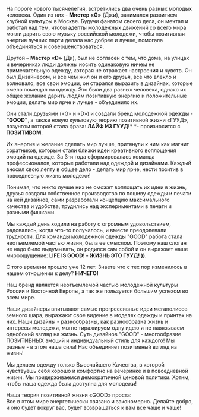 <div class="row">
  <div class="about__col col-12 col-sm-12 col-lg-6">
    <div class="row">
      <div class="col">
        <div class="about__figure about__figure--padding-bottom">
          <img src="static/img/article/brand/brand__pic1.jpg" alt="" class="about__img">
        </div>
      </div>
    </div>
    <div class="row">
      <div class="col-12 col-sm-6">
        <p>На пороге нового тысячелетия, встретились два очень разных молодых человека. Один из них - <b>Мистер «G»</b>
          (Джи), занимался развитием клубной культуры в Москве. Будучи фанатом своего дела, он мечтал и работал над тем,
          чтобы адепты молодежных движений со всего мира могли дарить свою музыку российской молодежи, чтобы позитивная
          энергия лучших парти делала нас добрее и лучше, помогала объединяться и совершенствоваться.</p>
        <p>Другой – <b>Мастер «D»</b> (Ди), был не согласен с тем, что дома, на улицах и вечеринках люди должны носить
          одинаковую ничем не примечательную одежду, которая не отражает настроения и чувств. Он был Дизайнером, и все чем
          жил он и его друзья, все что влекло и волновало, все свои эмоции, он старался выразить в дизайнах, которые смело
          помещал на одежду. Это были два разных человека, однако их общее желание дарить людям позитивную энергию и
          положительные эмоции, делать мир ярче и лучше - объединило их.</p>
      </div>
      <div class="col-12 col-sm-6">
        <p>Они стали друзьями («G» и «D») и создали бренд молодежной одежды - <b>"GOOD"</b>, а также новую культовую теорию
          позитивной жизни «ГУУД», лозунгом которой стала фраза: <b>ЛАЙФ ИЗ ГУУД!</b>*
          *- произносится с <b>ПОЗИТИВОМ</b>.</p>
        <p>Их энергия и желание сделать мир лучше, притянули к ним как магнит соратников, которым стали близки идеи
          креативного воплощения эмоций на одежде. За 3-и года сформировалась команда профессионалов, которые работали над
          одеждой и дизайнами. Каждый вносил свою лепту в общее дело - делать мир ярче, нести позитив в повседневную жизнь
          молодежи!</p>
        <p>Понимая, что никто лучше них не сможет воплощать их идеи в жизнь, друзья создали собственное производство по
          пошиву одежды и печати на ней дизайнов, сами разработали концепцию максимального качества и удобства, трудились
          над экспериментами в печати и разными фишками.</p>
      </div>
    </div>
    </div>
    <div class="about__col col-12 col-sm-12 col-lg-6">
    <div class="row">
      <div class="col-12 col-sm-6">
        <p>Мы каждый день ходили на работу с огромным удовольствием, радовались, когда что-то получалось, и вместе
          преодолевали трудности. Для команды молодежной одежды "GOOD" работа стала неотъемлемой частью жизни, была ее
          смыслом. Поэтому наш слоган не надо было выдумывать, он родился сам собой и он выражает наше мироощущение: <b>LIFE
            IS GOOD! - ЖИЗНЬ ЭТО ГУУД! ))</b>.</p>
        <p>С того времени прошло уже 12 лет. Знаете что с тех пор изменилось в нашем отношении к делу? <b>НИЧЕГО!</b></p>
        <p>Наш бренд является неотъемлемой частью молодежной культуры России и Восточной Европы, а так же пользуется большим
          успехом во всем мире.</p>
      </div>
      <div class="col-12 col-sm-6">
        <p>Наши дизайнеры впитывают самые прогрессивные идеи мегаполисов земного шара, выражают свое видение в моделях
          одежды и принтах на них. Наши дизайны - разнообразны, как разнообразна жизнь и интересы молодежи, мы не тиражируем
          одну идею и не навязываем однобокий взгляд на жизнь. Суть дизайнов "GOOD" - многообразие ПОЗИТИВНЫХ эмоций и
          индивидуальный стиль для каждого! Мы разные - в этом наша сила! Нас объединяет позитивный взгляд на жизнь!</p>
        <p>Мы делаем одежду только Высочайшего Качества, в которой чувствуешь себя хорошо и комфортно на вечеринке и в
          повседневной жизни. Мы придерживаемся демократичной ценовой политики. Хотим, чтобы наша одежда была доступна для
          молодежи!</p>
      </div>
    </div>
    <div class="about__incut">
      <div class="incut">
        <div class="incut__figure incut__figure">
          <img src="static/img/article/brand/brand__pic2.jpg" alt="" class="incut__img">
        </div>
        <div class="incut__descr">
          <div class="incut__title">Наша теория позитивной жизни «GOOD» проста:</div>
          <div class="incut__text">Все в этом мире энергетически связано и закономерно. Делайте добро, и оно будет вокруг
            вас, будет возвращаться к вам все чаще и чаще!
          </div>
        </div>
      </div>
    </div>
  </div>
</div>
